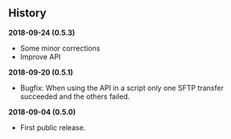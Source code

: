 History
-------

**2018-09-24 (0.5.3)**

- Some minor corrections
- Improve API


**2018-09-20 (0.5.1)**

- Bugfix: When using the API in a script only one SFTP transfer succeeded and the others failed.


**2018-09-04 (0.5.0)**

- First public release.
